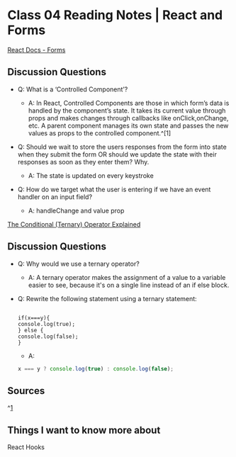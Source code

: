 # Class 04 Reading Notes | React and Forms

[React Docs - Forms](https://reactjs.org/docs/forms.html)

## Discussion Questions

- Q: What is a ‘Controlled Component’?

  - A: In React, Controlled Components are those in which form’s data is handled by the component’s state. It takes its current value through props and makes changes through callbacks like onClick,onChange, etc. A parent component manages its own state and passes the new values as props to the controlled component.^[1]

- Q: Should we wait to store the users responses from the form into state when they submit the form OR should we update the state with their responses as soon as they enter them? Why.

  - A: The state is updated on every keystroke

- Q: How do we target what the user is entering if we have an event handler on an input field?

  - A: handleChange and value prop

[The Conditional (Ternary) Operator Explained](https://codeburst.io/javascript-the-conditional-ternary-operator-explained-cac7218beeff)

## Discussion Questions

- Q: Why would we use a ternary operator?

  - A: A ternary operator makes the assignment of a value to a variable easier to see, because it's on a single line instead of an if else block.

- Q: Rewrite the following statement using a ternary statement:

  ```JS

  if(x===y){
  console.log(true);
  } else {
  console.log(false);
  }

  ```

  - A:

  ```jsx
  x === y ? console.log(true) : console.log(false);
  ```

## Sources

^[1](https://www.geeksforgeeks.org/what-are-controlled-components-in-reactjs/)

## Things I want to know more about

React Hooks
